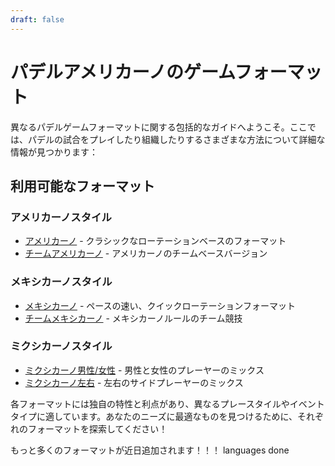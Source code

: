 ```yaml
---
draft: false
---
```


# パデルアメリカーノのゲームフォーマット

異なるパデルゲームフォーマットに関する包括的なガイドへようこそ。ここでは、パデルの試合をプレイしたり組織したりするさまざまな方法について詳細な情報が見つかります：

## 利用可能なフォーマット

### アメリカーノスタイル
- [アメリカーノ](/ja/americano) - クラシックなローテーションベースのフォーマット
- [チームアメリカーノ](/ja/team-americano) - アメリカーノのチームベースバージョン

### メキシカーノスタイル
- [メキシカーノ](/ja/mexicano) - ペースの速い、クイックローテーションフォーマット
- [チームメキシカーノ](/ja/team-mexicano) - メキシカーノルールのチーム競技

### ミクシカーノスタイル
- [ミクシカーノ男性/女性](/ja/mixicano) - 男性と女性のプレーヤーのミックス
- [ミクシカーノ左右](/ja/mixicano) - 左右のサイドプレーヤーのミックス

各フォーマットには独自の特性と利点があり、異なるプレースタイルやイベントタイプに適しています。あなたのニーズに最適なものを見つけるために、それぞれのフォーマットを探索してください！

もっと多くのフォーマットが近日追加されます！！！ languages done